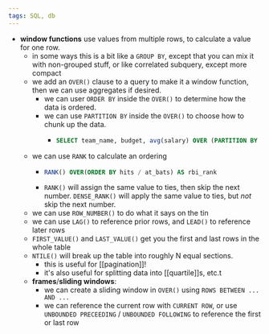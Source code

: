 ```yaml
---
tags: SQL, db
---
```


- **window functions** use values from multiple rows, to calculate a value for one row.
	- in some ways this is a bit like a `GROUP BY`, except that you can mix it with non-grouped stuff, or like correlated subquery, except more compact
	- we add an `OVER()` clause to a query to make it a window function, then we can use aggregates if desired.
		- we can user `ORDER BY` inside the `OVER()` to determine how the data is ordered.
		- we can use `PARTITION BY` inside the `OVER()` to choose how to chunk up the data.
			- ```SQL
			  SELECT team_name, budget, avg(salary) OVER (PARTITION BY team_name) FROM baseball_teams;
			  ```
	- we can use `RANK` to calculate an ordering
		- ```SQL
		  RANK() OVER(ORDER BY hits / at_bats) AS rbi_rank
		  ```
		- `RANK()` will assign the same value to ties, then skip the next number. `DENSE_RANK()` will apply the same value to ties, but _not_ skip the next number.
	- we can use `ROW_NUMBER()` to do what it says on the tin
	- we can use `LAG()` to reference prior rows, and `LEAD()` to reference later rows
	- `FIRST_VALUE()` and `LAST_VALUE()` get you the first and last rows in the whole table
	- `NTILE()` will break up the table into roughly N equal sections.
		- this is useful for [[pagination]]!
		- it's also useful for splitting data into [[quartile]]s, etc.t
	- **frames**/**sliding windows**:
		- we can create a sliding window in `OVER()` using `ROWS BETWEEN ... AND ...`
		- we can reference the current row with `CURRENT ROW`, or use `UNBOUNDED PRECEEDING` / `UNBOUNDED FOLLOWING` to reference the first or last row
